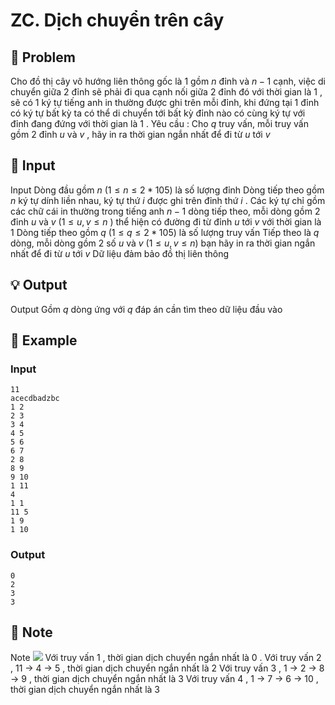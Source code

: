 # ZC. Dịch chuyển trên cây

## 📖 Problem

Cho đồ thị cây vô hướng liên thông gốc là
$1$
gồm
$n$
đỉnh và
$n- 1$
cạnh, việc di chuyển giữa
$2$
đỉnh sẽ phải đi qua cạnh nối giữa
$2$
đỉnh đó với thời gian là
$1$
, sẽ có
$1$
ký tự tiếng anh in thường được ghi trên mỗi đỉnh, khi đứng tại
$1$
đỉnh có ký tự bất kỳ ta có thể di chuyển tới bất kỳ đỉnh nào có cùng ký tự với đỉnh đang đứng với thời gian là
$1$
.
Yêu cầu
: Cho
$q$
truy vấn, mỗi truy vấn gồm
$2$
đỉnh
$u$
và
$v$
, hãy in ra thời gian ngắn nhất để đi từ
$u$
tới
$v$


## 🧩 Input

Input
Dòng đầu gồm
$n$
$(1 ≤n≤ 2 * 105)$
là số lượng đỉnh
Dòng tiếp theo gồm
$n$
ký tự dính liền nhau, ký tự thứ
$i$
được ghi trên đỉnh thứ
$i$
. Các ký tự chỉ gồm các chữ cái in thường trong tiếng anh
$n- 1$
dòng tiếp theo, mỗi dòng gồm
$2$
đỉnh
$u$
và
$v$
$(1 ≤u,v≤n$
) thể hiện có đường đi từ đỉnh
$u$
tới
$v$
với thời gian là
$1$
Dòng tiếp theo gồm
$q$
$(1 ≤q≤ 2 * 105)$
là số lượng truy vấn
Tiếp theo là
$q$
dòng, mỗi dòng gồm
$2$
số
$u$
và
$v$
$(1 ≤u,v≤n)$
bạn hãy in ra thời gian ngắn nhất để đi từ
$u$
tới
$v$
Dữ liệu đảm bảo đồ thị liên thông


## 💡 Output

Output
Gồm
$q$
dòng ứng với
$q$
đáp án cần tìm theo dữ liệu đầu vào


## 🧠 Example

### Input

```text
11
acecdbadzbc
1 2
2 3
3 4
4 5
5 6
6 7
2 8
8 9
9 10
1 11
4
1 1
11 5
1 9
1 10
```

### Output

```text
0
2
3
3
```



## 📝 Note

Note
![](https://espresso.codeforces.com/d05ab1ba8443e2fabe044c0a5c2613f6d2149327.png)
Với truy vấn
$1$
, thời gian dịch chuyển ngắn nhất là
$0$
.
Với truy vấn
$2$
,
$11$
->
$4$
->
$5$
, thời gian dịch chuyển ngắn nhất là
$2$
Với truy vấn
$3$
,
$1$
->
$2$
->
$8$
->
$9$
, thời gian dịch chuyển ngắn nhất là
$3$
Với truy vấn
$4$
,
$1$
->
$7$
->
$6$
->
$10$
, thời gian dịch chuyển ngắn nhất là
$3$

